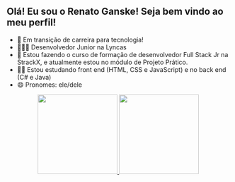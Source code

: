 ## **Olá! Eu sou o Renato Ganske! Seja bem vindo ao meu perfil!**

- 🔭 Em transição de carreira para tecnologia!
- 👨🏼‍💻 Desenvolvedor Junior na Lyncas
- 🌱 Estou fazendo o curso de formação de desenvolvedor Full Stack Jr na StrackX, e atualmente estou no módulo de Projeto Prático.
- 👨‍💻 Estou estudando front end (HTML, CSS e JavaScript) e no back end (C# e Java)
- 😄 Pronomes: ele/dele

<div align="center">
  <a href="https://github.com/renatoganske">
  <img height="180em" src="https://github-readme-stats.vercel.app/api?username=renatoganske&show_icons=true&theme=dark&include_all_commits=true&count_private=true"/>
  <img height="180em" src="https://github-readme-stats.vercel.app/api/top-langs/?username=renatoganske&layout=compact&langs_count=7&theme=dark"/>
</div>  

  
  ##
